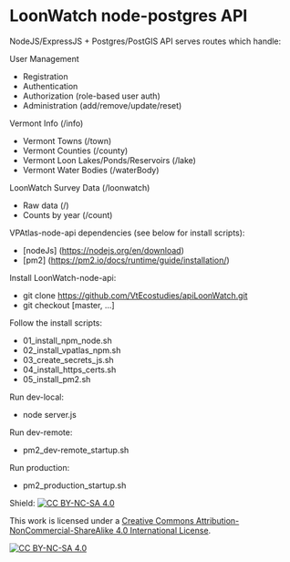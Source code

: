 # LoonWatch node-postgres API

NodeJS/ExpressJS + Postgres/PostGIS API serves routes which handle:

User Management
  - Registration
  - Authentication
  - Authorization (role-based user auth)
  - Administration (add/remove/update/reset)

Vermont Info (/info)
  - Vermont Towns (/town)
  - Vermont Counties (/county)
  - Vermont Loon Lakes/Ponds/Reservoirs (/lake)
  - Vermont Water Bodies (/waterBody)

LoonWatch Survey Data (/loonwatch)
  - Raw data (/)
  - Counts by year (/count)

VPAtlas-node-api dependencies (see below for install scripts):
- [nodeJs] (https://nodejs.org/en/download)
- [pm2] (https://pm2.io/docs/runtime/guide/installation/)

Install LoonWatch-node-api:
- git clone https://github.com/VtEcostudies/apiLoonWatch.git
- git checkout [master, ...]

Follow the install scripts:
- 01_install_npm_node.sh
- 02_install_vpatlas_npm.sh
- 03_create_secrets_js.sh
- 04_install_https_certs.sh
- 05_install_pm2.sh

Run dev-local:
- node server.js

Run dev-remote:
- pm2_dev-remote_startup.sh

Run production:
- pm2_production_startup.sh

Shield: [![CC BY-NC-SA 4.0][cc-by-nc-sa-shield]][cc-by-nc-sa]

This work is licensed under a [Creative Commons Attribution-NonCommercial-ShareAlike 4.0
International License][cc-by-nc-sa].

[![CC BY-NC-SA 4.0][cc-by-nc-sa-image]][cc-by-nc-sa]

[cc-by-nc-sa]: http://creativecommons.org/licenses/by-nc-sa/4.0/
[cc-by-nc-sa-image]: https://licensebuttons.net/l/by-nc-sa/4.0/88x31.png
[cc-by-nc-sa-shield]: https://img.shields.io/badge/License-CC%20BY-NC-SA%204.0-lightgrey.svg
